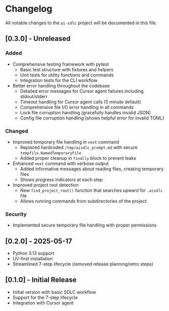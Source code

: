 # Changelog

All notable changes to the `ai-sdlc` project will be documented in this file.

## [0.3.0] - Unreleased

### Added
- Comprehensive testing framework with pytest
  - Basic test structure with fixtures and helpers
  - Unit tests for utility functions and commands
  - Integration tests for the CLI workflow
- Better error handling throughout the codebase
  - Detailed error messages for Cursor agent failures including stdout/stderr
  - Timeout handling for Cursor agent calls (5 minute default)
  - Comprehensive file I/O error handling in all commands
  - Lock file corruption handling (gracefully handles invalid JSON)
  - Config file corruption handling (shows helpful error for invalid TOML)

### Changed
- Improved temporary file handling in `next` command
  - Replaced hardcoded `/tmp/aisdlc_prompt.md` with secure `tempfile.NamedTemporaryFile`
  - Added proper cleanup in `finally` block to prevent leaks
- Enhanced `next` command with verbose output
  - Added informative messages about reading files, creating temporary files
  - Shows progress indicators at each step
- Improved project root detection
  - New `find_project_root()` function that searches upward for `.aisdlc` file
  - Allows running commands from subdirectories of the project

### Security
- Implemented secure temporary file handling with proper permissions

## [0.2.0] - 2025-05-17

- Python 3.13 support
- UV-first installation
- Streamlined 7-step lifecycle (removed release planning/retro steps)

## [0.1.0] - Initial Release

- Initial version with basic SDLC workflow
- Support for the 7-step lifecycle
- Integration with Cursor agent